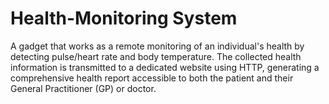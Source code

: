 # Health-Monitoring System 
A gadget that works as a remote monitoring of an individual's health by detecting pulse/heart rate and body temperature. The collected health information is transmitted to a dedicated website using HTTP, generating a comprehensive health report accessible to both the patient and their General Practitioner (GP) or doctor.  
